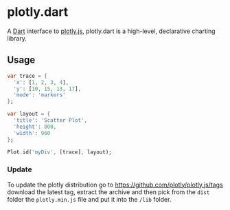 # plotly.dart

A [Dart](http://www.dartlang.org/) interface to
[plotly.js](https://plot.ly/javascript/), plotly.dart
is a high-level, declarative charting library.

## Usage

```dart
var trace = {
  'x': [1, 2, 3, 4],
  'y': [10, 15, 13, 17],
  'mode': 'markers'
};

var layout = {
  'title': 'Scatter Plot',
  'height': 800,
  'width': 960
};

Plot.id('myDiv', [trace], layout);
```

### Update

To update the plotly distribution go to https://github.com/plotly/plotly.js/tags 
download the latest tag, extract the archive and then pick from the 
`dist` folder the `plotly.min.js` file and put it into the `/lib` folder.


